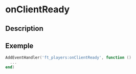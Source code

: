 # onClientReady

## Description

## Exemple

```lua
AddEventHandler('ft_players:onClientReady', function ()
  ...
end)
```
